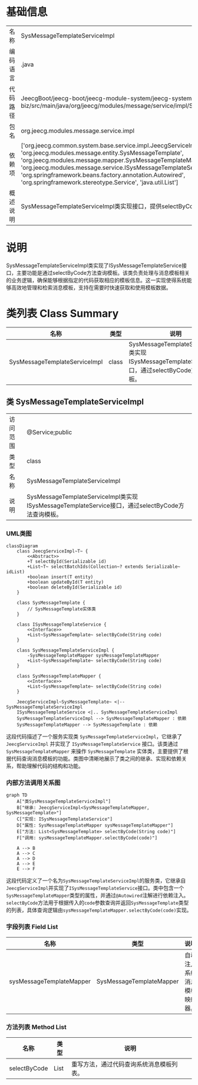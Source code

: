 # 基础信息

|      |      |
|------|------|
| 名称 | SysMessageTemplateServiceImpl |
| 编码语言 | .java |
| 代码路径 | JeecgBoot/jeecg-boot/jeecg-module-system/jeecg-system-biz/src/main/java/org/jeecg/modules/message/service/impl/SysMessageTemplateServiceImpl.java |
| 包名 | org.jeecg.modules.message.service.impl |
| 依赖项 | ['org.jeecg.common.system.base.service.impl.JeecgServiceImpl', 'org.jeecg.modules.message.entity.SysMessageTemplate', 'org.jeecg.modules.message.mapper.SysMessageTemplateMapper', 'org.jeecg.modules.message.service.ISysMessageTemplateService', 'org.springframework.beans.factory.annotation.Autowired', 'org.springframework.stereotype.Service', 'java.util.List'] |
| 概述说明 | SysMessageTemplateServiceImpl类实现接口，提供selectByCode方法查询模板。 |

# 说明

SysMessageTemplateServiceImpl类实现了ISysMessageTemplateService接口，主要功能是通过selectByCode方法查询模板。该类负责处理与消息模板相关的业务逻辑，确保能够根据指定的代码获取相应的模板信息。这一实现使得系统能够高效地管理和检索消息模板，支持在需要时快速获取和使用模板数据。

# 类列表 Class Summary

| 名称   | 类型  | 说明 |
|-------|------|-------------|
| SysMessageTemplateServiceImpl | class | SysMessageTemplateServiceImpl类实现ISysMessageTemplateService接口，通过selectByCode方法查询模板。 |



## 类 SysMessageTemplateServiceImpl

|      |      |
|------|------|
| 访问范围 | @Service;public |
| 类型 | class |
| 名称 | SysMessageTemplateServiceImpl |
| 说明 | SysMessageTemplateServiceImpl类实现ISysMessageTemplateService接口，通过selectByCode方法查询模板。 |


### UML类图

```mermaid
classDiagram
    class JeecgServiceImpl~T~ {
        <<Abstract>>
        +T selectById(Serializable id)
        +List~T~ selectBatchIds(Collection~? extends Serializable~ idList)
        +boolean insert(T entity)
        +boolean updateById(T entity)
        +boolean deleteById(Serializable id)
    }

    class SysMessageTemplate {
        // SysMessageTemplate实体类
    }

    class ISysMessageTemplateService {
        <<Interface>>
        +List~SysMessageTemplate~ selectByCode(String code)
    }

    class SysMessageTemplateServiceImpl {
        -SysMessageTemplateMapper sysMessageTemplateMapper
        +List~SysMessageTemplate~ selectByCode(String code)
    }

    class SysMessageTemplateMapper {
        <<Interface>>
        +List~SysMessageTemplate~ selectByCode(String code)
    }

    JeecgServiceImpl~SysMessageTemplate~ <|-- SysMessageTemplateServiceImpl
    ISysMessageTemplateService <|.. SysMessageTemplateServiceImpl
    SysMessageTemplateServiceImpl --> SysMessageTemplateMapper : 依赖
    SysMessageTemplateMapper --> SysMessageTemplate : 依赖
```

这段代码描述了一个服务实现类 `SysMessageTemplateServiceImpl`，它继承了 `JeecgServiceImpl` 并实现了 `ISysMessageTemplateService` 接口。该类通过 `SysMessageTemplateMapper` 来操作 `SysMessageTemplate` 实体类，主要提供了根据代码查询消息模板的功能。类图中清晰地展示了类之间的继承、实现和依赖关系，帮助理解代码的结构和功能。


### 内部方法调用关系图

```mermaid
graph TD
    A["类SysMessageTemplateServiceImpl"]
    B["继承: JeecgServiceImpl<SysMessageTemplateMapper, SysMessageTemplate>"]
    C["实现: ISysMessageTemplateService"]
    D["属性: SysMessageTemplateMapper sysMessageTemplateMapper"]
    E["方法: List<SysMessageTemplate> selectByCode(String code)"]
    F["调用: sysMessageTemplateMapper.selectByCode(code)"]

    A --> B
    A --> C
    A --> D
    A --> E
    E --> F
```

这段代码定义了一个名为`SysMessageTemplateServiceImpl`的服务类，它继承自`JeecgServiceImpl`并实现了`ISysMessageTemplateService`接口。类中包含一个`SysMessageTemplateMapper`类型的属性，并通过`@Autowired`注解进行依赖注入。`selectByCode`方法用于根据传入的`code`参数查询并返回`SysMessageTemplate`类型的列表，具体查询逻辑由`sysMessageTemplateMapper.selectByCode(code)`实现。

### 字段列表 Field List

| 名称  | 类型  | 说明 |
|-------|-------|------|
| sysMessageTemplateMapper | SysMessageTemplateMapper | 自动注入系统消息模板映射器。 |

### 方法列表 Method List

| 名称  | 类型  | 说明 |
|-------|-------|------|
| selectByCode | List<SysMessageTemplate> | 重写方法，通过代码查询系统消息模板列表。 |




